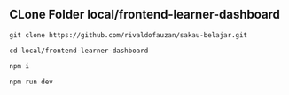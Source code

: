 ## CLone Folder local/frontend-learner-dashboard

```
git clone https://github.com/rivaldofauzan/sakau-belajar.git

```

```
cd local/frontend-learner-dashboard

```

```
npm i

```

```
npm run dev

```
